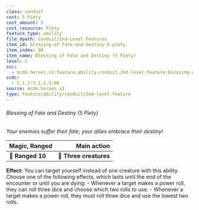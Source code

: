 ```yaml
---
class: conduit
cost: 5 Piety
cost_amount: 5
cost_resource: Piety
feature_type: ability
file_dpath: Conduit/2nd-Level Features
item_id: blessing-of-fate-and-destiny-5-piety
item_index: 08
item_name: Blessing of Fate and Destiny (5 Piety)
level: 2
scc:
  - mcdm.heroes.v1:feature.ability.conduit.2nd-level-feature:blessing-of-fate-and-destiny-5-piety
scdc:
  - 1.1.1:5.1.2.5:08
source: mcdm.heroes.v1
type: feature/ability/conduit/2nd-level-feature
---
```


###### Blessing of Fate and Destiny (5 Piety)

*Your enemies suffer their fate; your allies embrace their destiny!*

| **Magic, Ranged** |        **Main action** |
| ----------------- | ---------------------: |
| **📏 Ranged 10**  | **🎯 Three creatures** |

**Effect:** You can target yourself instead of one creature with this ability. Choose one of the following effects, which lasts until the end of the encounter or until you are dying: - Whenever a target makes a power roll, they can roll three dice and choose which two rolls to use. - Whenever a target makes a power roll, they must roll three dice and use the lowest two rolls.
